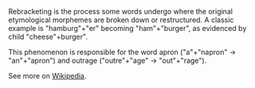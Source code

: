 Rebracketing is the process some words undergo where the original etymological morphemes are broken down or restructured.  A classic example is "hamburg"+"er" becoming "ham"+"burger", as evidenced by child "cheese"+burger".

This phenomenon is responsible for the word apron ("a"+"napron" -> "an"+"apron") and outrage ("outre"+"age" -> "out"+"rage").

See more on [Wikipedia](https://en.wikipedia.org/wiki/Rebracketing).

